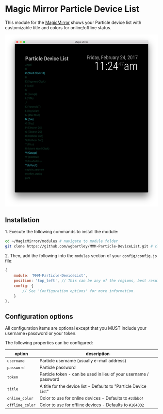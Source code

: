 # Magic Mirror Particle Device List

This module for the [MagicMirror](https://github.com/MichMich/MagicMirror) shows your Particle device list with customizable title and colors for online/offline status.

![Preview](/preview.png?raw=true)

## Installation

1\. Execute the following commands to install the module:

```bash
cd ~/MagicMirror/modules # navigate to module folder
git clone https://github.com/wgbartley/MMM-Particle-DeviceList.git # clone this repository
```

  2\. Then, add the following into the `modules` section of your `config/config.js` file:

````javascript
{
    module: 'MMM-Particle-DeviceList',
    position: 'top_left', // This can be any of the regions, best results in top left region
    config: {
        // See 'Configuration options' for more information.
    }
},
````


## Configuration options

All configuration items are optional except that you MUST include your username+password or your token.

The following properties can be configured:

| option | description |
| ------------- | ------------- |
| `username` | Particle username (usually e-mail address) |
| `password` | Particle password |
| `token` | Particle token - can be used in lieu of your username / password |
| `title` | A title for the device list - Defaults to "Particle Device List" |
| `online_color` | Color to use for online devices - Defaults to `#3dbbc4` |
| `offline_color` | Color to use for offline devices - Defaults to `#164032` |
